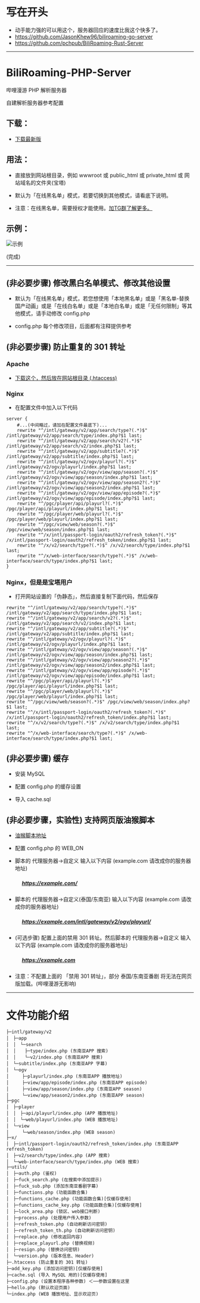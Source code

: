 # 写在开头
* 动手能力强的可以用这个，服务器回应的速度比我这个快多了。
* https://github.com/JasonKhew96/biliroaming-go-server
* https://github.com/pchpub/BiliRoaming-Rust-Server

----

# BiliRoaming-PHP-Server
哔哩漫游 PHP 解析服务器

自建解析服务器参考配置

## 下载：

* [下载最新版](https://github.com/david082321/BiliRoaming-PHP-Server/releases/latest)

## 用法：

* 直接放到网站根目录，例如 wwwroot 或 public_html 或 private_html 或 网站域名的文件夹(宝塔)

* 默认为「在线黑名单」模式，若要切换到其他模式，请看底下说明。

* 注意：在线黑名单，需要授权才能使用。[加TG群了解更多。](https://t.me/biliroaming_chat)

## 示例：

![示例](https://i.loli.net/2021/01/10/VwJ5D1GoRBbyfmq.jpg)


(完成)

------

## (非必要步骤) 修改黑白名单模式、修改其他设置

* 默认为「在线黑名单」模式，若您想使用「本地黑名单」或是「黑名单-替换国产动画」或是「在线白名单」或是「本地白名单」或是「无任何限制」等其他模式，请手动修改 config.php

* config.php 每个修改项目，后面都有注释提供参考

## (非必要步骤) 防止重复的 301 转址

### Apache

* [下载这个，然后放在网站根目录 (.htaccess) ](https://github.com/david082321/BiliRoaming-PHP-Server/blob/main/.htaccess)

### Nginx

* 在配置文件中加入以下代码

```
server {
    #...(中间略过，请加在配置文件最底下)...
    rewrite "^/intl/gateway/v2/app/search/type?(.*)$" /intl/gateway/v2/app/search/type/index.php?$1 last;
    rewrite "^/intl/gateway/v2/app/search/v2?(.*)$" /intl/gateway/v2/app/search/v2/index.php?$1 last;
    rewrite "^/intl/gateway/v2/app/subtitle?(.*)$" /intl/gateway/v2/app/subtitle/index.php?$1 last;
    rewrite "^/intl/gateway/v2/ogv/playurl?(.*)$" /intl/gateway/v2/ogv/playurl/index.php?$1 last;
    rewrite "^/intl/gateway/v2/ogv/view/app/season?(.*)$" /intl/gateway/v2/ogv/view/app/season/index.php?$1 last;
    rewrite "^/intl/gateway/v2/ogv/view/app/season2?(.*)$" /intl/gateway/v2/ogv/view/app/season2/index.php?$1 last;
    rewrite "^/intl/gateway/v2/ogv/view/app/episode?(.*)$" /intl/gateway/v2/ogv/view/app/episode/index.php?$1 last;
    rewrite "^/pgc/player/api/playurl?(.*)$" /pgc/player/api/playurl/index.php?$1 last;
    rewrite "^/pgc/player/web/playurl?(.*)$" /pgc/player/web/playurl/index.php?$1 last;
    rewrite "^/pgc/view/web/season?(.*)$" /pgc/view/web/season/index.php?$1 last;
    rewrite "^/x/intl/passport-login/oauth2/refresh_token?(.*)$" /x/intl/passport-login/oauth2/refresh_token/index.php?$1 last;
    rewrite "^/x/v2/search/type?(.*)$" /x/v2/search/type/index.php?$1 last;
    rewrite "^/x/web-interface/search/type?(.*)$" /x/web-interface/search/type/index.php?$1 last;
}
```

### Nginx，但是是宝塔用户

* 打开网站设置的「伪静态」，然后直接复制下面代码，然后保存

```
rewrite "^/intl/gateway/v2/app/search/type?(.*)$" /intl/gateway/v2/app/search/type/index.php?$1 last;
rewrite "^/intl/gateway/v2/app/search/v2?(.*)$" /intl/gateway/v2/app/search/v2/index.php?$1 last;
rewrite "^/intl/gateway/v2/app/subtitle?(.*)$" /intl/gateway/v2/app/subtitle/index.php?$1 last;
rewrite "^/intl/gateway/v2/ogv/playurl?(.*)$" /intl/gateway/v2/ogv/playurl/index.php?$1 last;
rewrite "^/intl/gateway/v2/ogv/view/app/season?(.*)$" /intl/gateway/v2/ogv/view/app/season/index.php?$1 last;
rewrite "^/intl/gateway/v2/ogv/view/app/season2?(.*)$" /intl/gateway/v2/ogv/view/app/season2/index.php?$1 last;
rewrite "^/intl/gateway/v2/ogv/view/app/episode?(.*)$" /intl/gateway/v2/ogv/view/app/episode/index.php?$1 last;
rewrite "^/pgc/player/api/playurl?(.*)$" /pgc/player/api/playurl/index.php?$1 last;
rewrite "^/pgc/player/web/playurl?(.*)$" /pgc/player/web/playurl/index.php?$1 last;
rewrite "^/pgc/view/web/season?(.*)$" /pgc/view/web/season/index.php?$1 last;
rewrite "^/x/intl/passport-login/oauth2/refresh_token?(.*)$" /x/intl/passport-login/oauth2/refresh_token/index.php?$1 last;
rewrite "^/x/v2/search/type?(.*)$" /x/v2/search/type/index.php?$1 last;
rewrite "^/x/web-interface/search/type?(.*)$" /x/web-interface/search/type/index.php?$1 last;
```

## (非必要步骤) 缓存

* 安装 MySQL

* 配置 config.php 的缓存设置

* 导入 cache.sql

## (非必要步骤，实验性) 支持网页版油猴脚本

* [油猴脚本地址](https://github.com/ipcjs/bilibili-helper/blob/user.js/packages/unblock-area-limit/README.md)

* 配置 config.php 的 WEB_ON

* 脚本的 代理服务器->自定义 输入以下内容 (example.com 请改成你的服务器地址)

##### 　　　https://example.com/

* 脚本的 代理服务器->自定义(泰国/东南亚) 输入以下内容 (example.com 请改成你的服务器地址)

##### 　　　https://example.com/intl/gateway/v2/ogv/playurl/

* (可选步骤) 配置上面的禁用 301 转址。然后脚本的 代理服务器->自定义 输入以下内容 (example.com 请改成你的服务器地址)

##### 　　　https://example.com

* 注意：不配置上面的 「禁用 301 转址」，部分 泰国/东南亚番剧 将无法在网页版加载。(哔哩漫游无影响)

--------

# 文件功能介绍

```
├─intl/gateway/v2
│　├─app
│　│　└─search
│　│　　├─type/index.php (东南亚APP 搜索)
│　│　　└─v2/index.php (东南亚APP 搜索)
│　└─subtitle/index.php (东南亚APP 字幕)
│　└─ogv
│　　　├─playurl/index.php (东南亚APP 播放地址)
│　　　├─view/app/episode/index.php (东南亚APP episode)
│　　　├─view/app/season/index.php (东南亚APP season)
│　　　└─view/app/season2/index.php (东南亚APP season)
├─pgc
│　├─player
│　│　├─api/playurl/index.php (APP 播放地址)
│　│　└─web/playurl/index.php (WEB 播放地址)
│　└─view
│　　　└─web/season/index.php (WEB season)
├─x/
│　├─intl/passport-login/oauth2/refresh_token/index.php (东南亚APP refresh_token)
│　├─v2/search/type/index.php (APP 搜索)
│　└─web-interface/search/type/index.php (WEB 搜索)
├─utils/
│　├─auth.php (鉴权)
│　├─fuck_search.php (在搜索中添加提示)
│　├─fuck_sub.php (添加东南亚番剧字幕)
│　├─functions.php (功能函数合集)
│　├─functions_cache.php (功能函数合集)[仅缓存使用]
│　├─functions_cache_key.php (功能函数合集)[仅缓存使用]
│　├─lock_area.php (锁区、web接口判断)
│　├─process.php (处理用户传入参数)
│　├─refresh_token.php (自动刷新访问密钥)
│　├─refresh_token_th.php (自动刷新访问密钥)
│　├─replace.php (修改返回内容)
│　├─replace_playurl.php (替换视频)
│　├─resign.php (替换访问密钥)
│　└─version.php (版本信息、Header)
├─.htaccess (防止重复的 301 转址)
├─add_key.php (添加访问密钥)[仅缓存使用]
├─cache.sql (导入 MySQL 用的)[仅缓存使用]
├─config.php (设置本程序各种参数) ＜──参数设置在这里
├─hello.php (默认欢迎页面)
└─index.php (WEB 播放地址、显示欢迎页)
```
